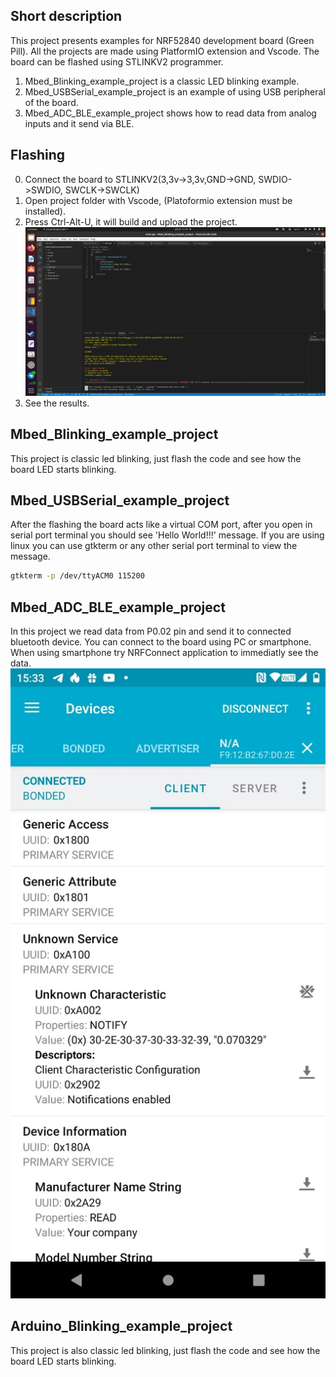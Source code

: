 <!-- Short description -->
## Short description
This project presents examples for NRF52840 development board (Green Pill). All the projects are made using PlatformIO extension and Vscode. The board can be flashed using STLINKV2 programmer.
1. Mbed_Blinking_example_project is a classic LED blinking example.
2. Mbed_USBSerial_example_project is an example of using USB peripheral of the board. 
3. Mbed_ADC_BLE_example_project shows how to read data from analog inputs and it send via BLE.

## Flashing 
0. Connect the board to STLINKV2(3,3v->3,3v,GND->GND, SWDIO->SWDIO, SWCLK->SWCLK)
1. Open project folder with Vscode, (Platoformio extension must be installed).
2. Press Ctrl-Alt-U, it will build and upload the project.
![Opened project](images/upload.png)
3. See the results.

## Mbed_Blinking_example_project
This project is classic led blinking, just flash the code and see how the board LED starts blinking.

## Mbed_USBSerial_example_project
After the flashing the board acts like a virtual COM port, after you open in serial port terminal you should see 'Hello World!!!' message.
If you are using linux you can use gtkterm or any other serial port terminal to view the message.

```sh
gtkterm -p /dev/ttyACM0 115200
```

## Mbed_ADC_BLE_example_project
In this project we read data from P0.02 pin and send it to connected bluetooth device. You can connect to the board using PC or smartphone. When using smartphone try NRFConnect application to immediatly see the data.
![Opened project](images/NRFConnectConnected.jpg)

## Arduino_Blinking_example_project
This project is also classic led blinking, just flash the code and see how the board LED starts blinking.
